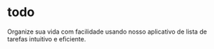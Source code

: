 # todo
Organize sua vida com facilidade usando nosso aplicativo de lista de tarefas intuitivo e eficiente.
